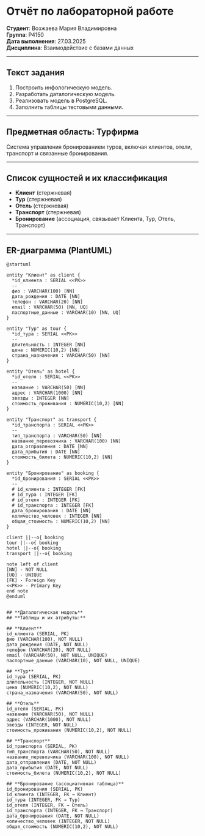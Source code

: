 # Отчёт по лабораторной работе  
**Студент**: Возжаева Мария Владимировна  
**Группа**: Р4150  
**Дата выполнения**: 27.03.2025  
**Дисциплина**: Взаимодействие с базами данных  

---

## **Текст задания**  
1. Построить инфологическую модель.  
2. Разработать даталогическую модель.  
3. Реализовать модель в PostgreSQL.  
4. Заполнить таблицы тестовыми данными.  

---

## **Предметная область: Турфирма**  
Система управления бронированием туров, включая клиентов, отели, транспорт и связанные бронирования.

---

## **Список сущностей и их классификация**  
- **Клиент** (стержневая)  
- **Тур** (стержневая)  
- **Отель** (стержневая)  
- **Транспорт** (стержневая)  
- **Бронирование** (ассоциация, связывает Клиента, Тур, Отель, Транспорт)  

---

## ER-диаграмма (PlantUML)

```plantuml
@startuml

entity "Клиент" as client {
  *id_клиента : SERIAL <<PK>>
  --
  фио : VARCHAR(100) [NN]
  дата_рождения : DATE [NN]
  телефон : VARCHAR(20) [NN]
  email : VARCHAR(50) [NN, UQ]
  паспортные_данные : VARCHAR(10) [NN, UQ]
}

entity "Тур" as tour {
  *id_тура : SERIAL <<PK>>
  --
  длительность : INTEGER [NN]
  цена : NUMERIC(10,2) [NN]
  страна_назначения : VARCHAR(50) [NN]
}

entity "Отель" as hotel {
  *id_отеля : SERIAL <<PK>>
  --
  название : VARCHAR(50) [NN]
  адрес : VARCHAR(1000) [NN]
  звезды : INTEGER [NN]
  стоимость_проживания : NUMERIC(10,2) [NN]
}

entity "Транспорт" as transport {
  *id_транспорта : SERIAL <<PK>>
  --
  тип_транспорта : VARCHAR(50) [NN]
  название_перевозчика : VARCHAR(100) [NN]
  дата_отправления : DATE [NN]
  дата_прибытия : DATE [NN]
  стоимость_билета : NUMERIC(10,2) [NN]
}

entity "Бронирование" as booking {
  *id_бронирования : SERIAL <<PK>>
  --
  # id_клиента : INTEGER [FK]
  # id_тура : INTEGER [FK]
  # id_отеля : INTEGER [FK]
  # id_транспорта : INTEGER [FK]
  дата_бронирования : DATE [NN]
  количество_человек : INTEGER [NN]
  общая_стоимость : NUMERIC(10,2) [NN]
}

client ||--o{ booking
tour ||--o{ booking
hotel ||--o{ booking
transport ||--o{ booking

note left of client
[NN] - NOT NULL
[UQ] - UNIQUE
[FK] - Foreign Key
<<PK>> - Primary Key
end note
@enduml


## **Даталогическая модель**
## **Таблицы и их атрибуты:**

## **Клиент**
id_клиента (SERIAL, PK)
фио (VARCHAR(100), NOT NULL)
дата_рождения (DATE, NOT NULL)
телефон (VARCHAR(20), NOT NULL)
email (VARCHAR(50), NOT NULL, UNIQUE)
паспортные_данные (VARCHAR(10), NOT NULL, UNIQUE)

## **Тур**
id_тура (SERIAL, PK)
длительность (INTEGER, NOT NULL)
цена (NUMERIC(10,2), NOT NULL)
страна_назначения (VARCHAR(50), NOT NULL)

## **Отель**
id_отеля (SERIAL, PK)
название (VARCHAR(50), NOT NULL)
адрес (VARCHAR(1000), NOT NULL)
звезды (INTEGER, NOT NULL)
стоимость_проживания (NUMERIC(10,2), NOT NULL)

## **Транспорт**
id_транспорта (SERIAL, PK)
тип_транспорта (VARCHAR(50), NOT NULL)
название_перевозчика (VARCHAR(100), NOT NULL)
дата_отправления (DATE, NOT NULL)
дата_прибытия (DATE, NOT NULL)
стоимость_билета (NUMERIC(10,2), NOT NULL)

## **Бронирование (ассоциативная таблица)**
id_бронирования (SERIAL, PK)
id_клиента (INTEGER, FK → Клиент)
id_тура (INTEGER, FK → Тур)
id_отеля (INTEGER, FK → Отель)
id_транспорта (INTEGER, FK → Транспорт)
дата_бронирования (DATE, NOT NULL)
количество_человек (INTEGER, NOT NULL)
общая_стоимость (NUMERIC(10,2), NOT NULL)
